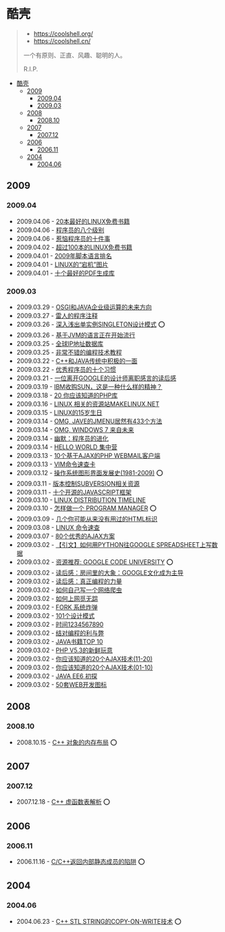 # 酷壳

> - <https://coolshell.org/>
> - <https://coolshell.cn/>
>
> 一个有原则、正直、风趣、聪明的人。
>
> R.I.P.

- [酷壳](#酷壳)
  - [2009](#2009)
    - [2009.04](#200904)
    - [2009.03](#200903)
  - [2008](#2008)
    - [2008.10](#200810)
  - [2007](#2007)
    - [2007.12](#200712)
  - [2006](#2006)
    - [2006.11](#200611)
  - [2004](#2004)
    - [2004.06](#200406)

## 2009

### 2009.04

- 2009.04.06 - [20本最好的LINUX免费书籍](https://coolshell.org/articles/355.html)
- 2009.04.06 - [程序员的八个级别](https://coolshell.org/articles/343.html)
- 2009.04.06 - [惹恼程序员的十件事](https://coolshell.org/articles/340.html)
- 2009.04.02 - [超过100本的LINUX免费书籍](https://coolshell.org/articles/336.html)
- 2009.04.01 - [2009年脚本语言排名](https://coolshell.org/articles/325.html)
- 2009.04.01 - [LINUX的“宕机”图片](https://coolshell.org/articles/313.html)
- 2009.04.01 - [十个最好的PDF生成库](https://coolshell.org/articles/309.html)

### 2009.03

- 2009.03.29 - [OSGI和JAVA企业级运算的未来方向](https://coolshell.org/articles/294.html)
- 2009.03.27 - [雷人的程序注释](https://coolshell.org/articles/290.html)
- 2009.03.26 - [深入浅出单实例SINGLETON设计模式](https://coolshell.org/articles/265.html) ⭕️
- 2009.03.26 - [基于JVM的语言正在开始流行](https://coolshell.org/articles/247.html)
- 2009.03.25 - [全球IP地址数据库](https://coolshell.org/articles/244.html)
- 2009.03.25 - [非常不错的编程技术教程](https://coolshell.org/articles/240.html)
- 2009.03.22 - [C++和JAVA传统中积极的一面](https://coolshell.org/articles/209.html)
- 2009.03.22 - [优秀程序员的十个习惯](https://coolshell.org/articles/222.html/)
- 2009.03.21 - [一位离开GOOGLE的设计师离职感言的读后感](https://coolshell.org/articles/208.html)
- 2009.03.19 - [IBM收购SUN，这是一种什么样的精神？](https://coolshell.org/articles/203.html)
- 2009.03.18 - [20 你应该知道的PHP库](https://coolshell.org/articles/200.html/)
- 2009.03.16 - [LINUX 相关的资源站MAKELINUX.NET](https://coolshell.org/articles/194.html)
- 2009.03.15 - [LINUX的15岁生日](https://coolshell.org/articles/189.html)
- 2009.03.14 - [OMG, JAVE的JMENU居然有433个方法](https://coolshell.org/articles/182.html)
- 2009.03.14 - [OMG, WINDOWS 7 来自未来](https://coolshell.org/articles/179.html)
- 2009.03.14 - [幽默：程序员的进化](https://coolshell.org/articles/172.html)
- 2009.03.14 - [HELLO WORLD 集中营](https://coolshell.org/articles/169.html)
- 2009.03.13 - [10个基于AJAX的PHP WEBMAIL客户端](https://coolshell.org/articles/154.html)
- 2009.03.13 - [VIM命令速查卡](https://coolshell.org/articles/150.html)
- 2009.03.12 - [操作系统图形界面发展史(1981-2009)](https://coolshell.org/articles/105.html) ⭕️
- 2009.03.11 - [版本控制SUBVERSION相关资源](https://coolshell.org/articles/93.html)
- 2009.03.11 - [十个开源的JAVASCRIPT框架](https://coolshell.org/articles/91.html)
- 2009.03.10 - [LINUX DISTRIBUTION TIMELINE](https://coolshell.org/articles/85.html)
- 2009.03.10 - [怎样做一个 PROGRAM MANAGER](https://coolshell.org/articles/76.html) ⭕️
- 2009.03.09 - [几个你可能从来没有用过的HTML标识](https://coolshell.org/articles/67.html)
- 2009.03.08 - [LINUX 命令速查](https://coolshell.org/articles/64.html)
- 2009.03.07 - [80个优秀的AJAX方案](https://coolshell.org/articles/57.html)
- 2009.03.02 - [【引文】如何用PYTHON往GOOGLE SPREADSHEET上写数据](https://coolshell.org/articles/37.html)
- 2009.03.02 - [资源推荐: GOOGLE CODE UNIVERSITY](https://coolshell.org/articles/35.html) ⭕️
- 2009.03.02 - [读后感：房间里的大象：GOOGLE文化成为主导](https://coolshell.org/articles/33.html)
- 2009.03.02 - [读后感：真正编程的力量](https://coolshell.org/articles/29.html)
- 2009.03.02 - [如何自己写一个网络爬虫](https://coolshell.org/articles/27.html)
- 2009.03.02 - [如何上网觅无踪](https://coolshell.org/articles/25.html)
- 2009.03.02 - [FORK 系统炸弹](https://coolshell.org/articles/23.html)
- 2009.03.02 - [101个设计模式](https://coolshell.org/articles/21.html)
- 2009.03.02 - [时间1234567890](https://coolshell.org/articles/19.html)
- 2009.03.02 - [结对编程的利与弊](https://coolshell.org/articles/16.html)
- 2009.03.02 - [JAVA书籍TOP 10](https://coolshell.org/articles/14.html)
- 2009.03.02 - [PHP V5.3的新鲜玩意](https://coolshell.org/articles/11.html)
- 2009.03.02 - [你应该知道的20个AJAX技术(11-20)](https://coolshell.org/articles/9.html)
- 2009.03.02 - [你应该知道的20个AJAX技术(01-10)](https://coolshell.org/articles/7.html)
- 2009.03.02 - [JAVA EE6 初探](https://coolshell.org/articles/5.html)
- 2009.03.02 - [50套WEB开发图标](https://coolshell.org/articles/3.html)

## 2008

### 2008.10

- 2008.10.15 - [C++ 对象的内存布局](https://coolshell.org/articles/12176.html) ⭕️

## 2007

### 2007.12

- 2007.12.18 - [C++ 虚函数表解析](https://coolshell.cn/articles/12165.html) ⭕️

## 2006

### 2006.11

- 2006.11.16 - [C/C++返回内部静态成员的陷阱](https://coolshell.cn/articles/12192.html) ⭕️

## 2004

### 2004.06

- 2004.06.23 - [C++ STL STRING的COPY-ON-WRITE技术](https://coolshell.cn/articles/12199.html) ⭕️

